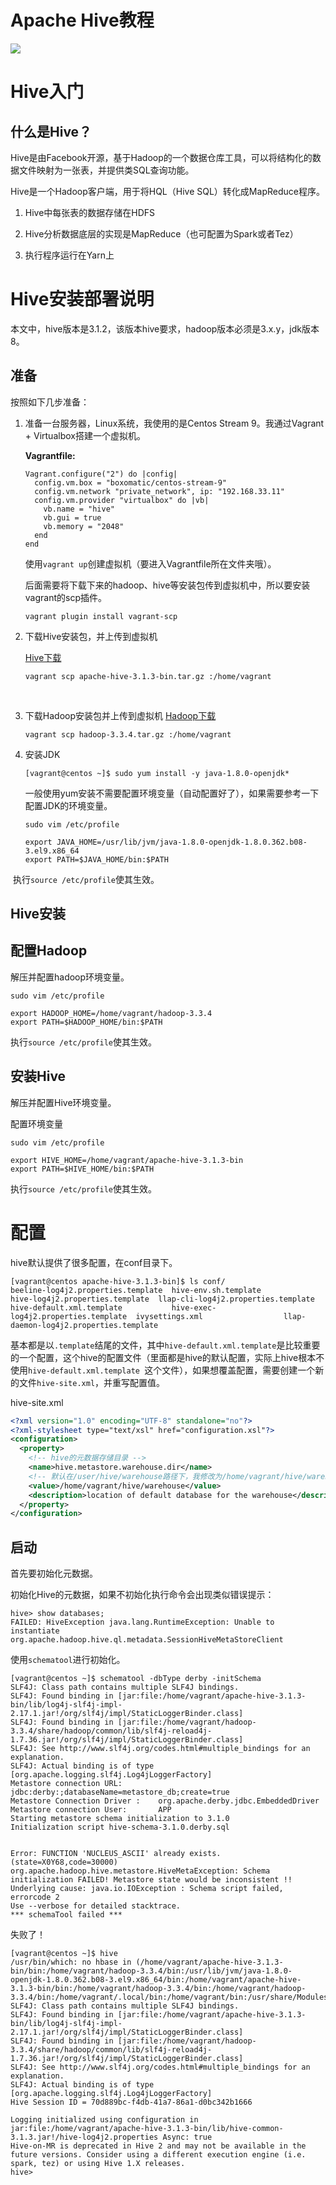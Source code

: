 # Apache Hive教程
![](https://programtalk-1256529903.cos.ap-beijing.myqcloud.com/202302241400529.png)

# Hive入门
## 什么是Hive？
Hive是由Facebook开源，基于Hadoop的一个数据仓库工具，可以将结构化的数据文件映射为一张表，并提供类SQL查询功能。



Hive是一个Hadoop客户端，用于将HQL（Hive SQL）转化成MapReduce程序。

1. Hive中每张表的数据存储在HDFS

2. Hive分析数据底层的实现是MapReduce（也可配置为Spark或者Tez）

3. 执行程序运行在Yarn上

# Hive安装部署说明
本文中，hive版本是3.1.2，该版本hive要求，hadoop版本必须是3.x.y，jdk版本8。

## 准备
按照如下几步准备：

1. 准备一台服务器，Linux系统，我使用的是Centos Stream 9。我通过Vagrant + Virtualbox搭建一个虚拟机。

   **Vagrantfile:**

   ```text
   Vagrant.configure("2") do |config|
     config.vm.box = "boxomatic/centos-stream-9"
     config.vm.network "private_network", ip: "192.168.33.11"
     config.vm.provider "virtualbox" do |vb|
       vb.name = "hive"
       vb.gui = true
       vb.memory = "2048"
     end
   end
   ```

   使用`vagrant up`创建虚拟机（要进入Vagrantfile所在文件夹哦）。

   后面需要将下载下来的hadoop、hive等安装包传到虚拟机中，所以要安装vagrant的scp插件。

   ```shell
   vagrant plugin install vagrant-scp
   ```

   

2. 下载Hive安装包，并上传到虚拟机

   [Hive下载](https://dlcdn.apache.org/hive/hive-3.1.3/apache-hive-3.1.3-bin.tar.gz)

   ```shell
   vagrant scp apache-hive-3.1.3-bin.tar.gz :/home/vagrant
   ```

​		

3. 下载Hadoop安装包并上传到虚拟机
   [Hadoop下载](https://www.apache.org/dyn/closer.cgi/hadoop/common/hadoop-3.3.4/hadoop-3.3.4.tar.gz)

   ```shell
   vagrant scp hadoop-3.3.4.tar.gz :/home/vagrant
   ```

   

4. 安装JDK

   ```shell
   [vagrant@centos ~]$ sudo yum install -y java-1.8.0-openjdk*
   ```

   一般使用yum安装不需要配置环境变量（自动配置好了），如果需要参考一下配置JDK的环境变量。

   `sudo vim /etc/profile`

   ```
   export JAVA_HOME=/usr/lib/jvm/java-1.8.0-openjdk-1.8.0.362.b08-3.el9.x86_64
   export PATH=$JAVA_HOME/bin:$PATH
   ```

​		执行`source /etc/profile`使其生效。

## Hive安装

## 配置Hadoop
解压并配置hadoop环境变量。

`sudo vim /etc/profile`

```shell
export HADOOP_HOME=/home/vagrant/hadoop-3.3.4
export PATH=$HADOOP_HOME/bin:$PATH
```
执行`source /etc/profile`使其生效。

## 安装Hive

解压并配置Hive环境变量。

配置环境变量

`sudo vim /etc/profile`

```shell
export HIVE_HOME=/home/vagrant/apache-hive-3.1.3-bin
export PATH=$HIVE_HOME/bin:$PATH
```

执行`source /etc/profile`使其生效。

# 配置

hive默认提供了很多配置，在conf目录下。

```shell
[vagrant@centos apache-hive-3.1.3-bin]$ ls conf/
beeline-log4j2.properties.template  hive-env.sh.template                  hive-log4j2.properties.template  llap-cli-log4j2.properties.template
hive-default.xml.template           hive-exec-log4j2.properties.template  ivysettings.xml                  llap-daemon-log4j2.properties.template
```

基本都是以`.template`结尾的文件，其中`hive-default.xml.template`是比较重要的一个配置，这个hive的配置文件（里面都是hive的默认配置，实际上hive根本不使用`hive-default.xml.template `这个文件），如果想覆盖配置，需要创建一个新的文件`hive-site.xml`，并重写配置值。

hive-site.xml

```xml
<?xml version="1.0" encoding="UTF-8" standalone="no"?>
<?xml-stylesheet type="text/xsl" href="configuration.xsl"?>
<configuration>
  <property>
    <!-- hive的元数据存储目录 -->
    <name>hive.metastore.warehouse.dir</name>
    <!-- 默认在/user/hive/warehouse路径下，我修改为/home/vagrant/hive/warehouse -->
    <value>/home/vagrant/hive/warehouse</value>
    <description>location of default database for the warehouse</description>
  </property>
</configuration>
```



## 启动

首先要初始化元数据。

初始化Hive的元数据，如果不初始化执行命令会出现类似错误提示：

```shell
hive> show databases;
FAILED: HiveException java.lang.RuntimeException: Unable to instantiate org.apache.hadoop.hive.ql.metadata.SessionHiveMetaStoreClient
```

使用`schematool`进行初始化。

```shell
[vagrant@centos ~]$ schematool -dbType derby -initSchema
SLF4J: Class path contains multiple SLF4J bindings.
SLF4J: Found binding in [jar:file:/home/vagrant/apache-hive-3.1.3-bin/lib/log4j-slf4j-impl-2.17.1.jar!/org/slf4j/impl/StaticLoggerBinder.class]
SLF4J: Found binding in [jar:file:/home/vagrant/hadoop-3.3.4/share/hadoop/common/lib/slf4j-reload4j-1.7.36.jar!/org/slf4j/impl/StaticLoggerBinder.class]
SLF4J: See http://www.slf4j.org/codes.html#multiple_bindings for an explanation.
SLF4J: Actual binding is of type [org.apache.logging.slf4j.Log4jLoggerFactory]
Metastore connection URL:        jdbc:derby:;databaseName=metastore_db;create=true
Metastore Connection Driver :    org.apache.derby.jdbc.EmbeddedDriver
Metastore connection User:       APP
Starting metastore schema initialization to 3.1.0
Initialization script hive-schema-3.1.0.derby.sql


Error: FUNCTION 'NUCLEUS_ASCII' already exists. (state=X0Y68,code=30000)
org.apache.hadoop.hive.metastore.HiveMetaException: Schema initialization FAILED! Metastore state would be inconsistent !!
Underlying cause: java.io.IOException : Schema script failed, errorcode 2
Use --verbose for detailed stacktrace.
*** schemaTool failed ***
```

失败了！





```shell
[vagrant@centos ~]$ hive
/usr/bin/which: no hbase in (/home/vagrant/apache-hive-3.1.3-bin/bin:/home/vagrant/hadoop-3.3.4/bin:/usr/lib/jvm/java-1.8.0-openjdk-1.8.0.362.b08-3.el9.x86_64/bin:/home/vagrant/apache-hive-3.1.3-bin/bin:/home/vagrant/hadoop-3.3.4/bin:/home/vagrant/hadoop-3.3.4/bin:/home/vagrant/.local/bin:/home/vagrant/bin:/usr/share/Modules/bin:/usr/local/bin:/usr/bin:/usr/local/sbin:/usr/sbin)
SLF4J: Class path contains multiple SLF4J bindings.
SLF4J: Found binding in [jar:file:/home/vagrant/apache-hive-3.1.3-bin/lib/log4j-slf4j-impl-2.17.1.jar!/org/slf4j/impl/StaticLoggerBinder.class]
SLF4J: Found binding in [jar:file:/home/vagrant/hadoop-3.3.4/share/hadoop/common/lib/slf4j-reload4j-1.7.36.jar!/org/slf4j/impl/StaticLoggerBinder.class]
SLF4J: See http://www.slf4j.org/codes.html#multiple_bindings for an explanation.
SLF4J: Actual binding is of type [org.apache.logging.slf4j.Log4jLoggerFactory]
Hive Session ID = 70d889bc-f4db-41a7-86a1-d0bc342b1666

Logging initialized using configuration in jar:file:/home/vagrant/apache-hive-3.1.3-bin/lib/hive-common-3.1.3.jar!/hive-log4j2.properties Async: true
Hive-on-MR is deprecated in Hive 2 and may not be available in the future versions. Consider using a different execution engine (i.e. spark, tez) or using Hive 1.X releases.
hive>
```





